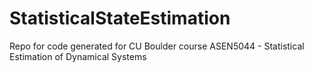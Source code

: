 # StatisticalStateEstimation
Repo for code generated for CU Boulder course ASEN5044 - Statistical Estimation of Dynamical Systems
